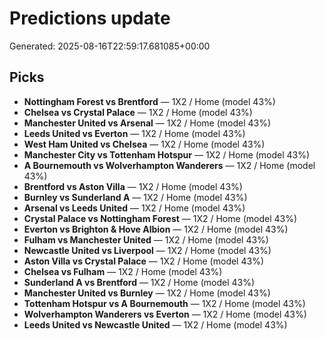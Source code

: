 # Predictions update

Generated: 2025-08-16T22:59:17.681085+00:00

## Picks
- **Nottingham Forest vs Brentford** — 1X2 / Home (model 43%)
- **Chelsea vs Crystal Palace** — 1X2 / Home (model 43%)
- **Manchester United vs Arsenal** — 1X2 / Home (model 43%)
- **Leeds United vs Everton** — 1X2 / Home (model 43%)
- **West Ham United vs Chelsea** — 1X2 / Home (model 43%)
- **Manchester City vs Tottenham Hotspur** — 1X2 / Home (model 43%)
- **A Bournemouth vs Wolverhampton Wanderers** — 1X2 / Home (model 43%)
- **Brentford vs Aston Villa** — 1X2 / Home (model 43%)
- **Burnley vs Sunderland A** — 1X2 / Home (model 43%)
- **Arsenal vs Leeds United** — 1X2 / Home (model 43%)
- **Crystal Palace vs Nottingham Forest** — 1X2 / Home (model 43%)
- **Everton vs Brighton & Hove Albion** — 1X2 / Home (model 43%)
- **Fulham vs Manchester United** — 1X2 / Home (model 43%)
- **Newcastle United vs Liverpool** — 1X2 / Home (model 43%)
- **Aston Villa vs Crystal Palace** — 1X2 / Home (model 43%)
- **Chelsea vs Fulham** — 1X2 / Home (model 43%)
- **Sunderland A vs Brentford** — 1X2 / Home (model 43%)
- **Manchester United vs Burnley** — 1X2 / Home (model 43%)
- **Tottenham Hotspur vs A Bournemouth** — 1X2 / Home (model 43%)
- **Wolverhampton Wanderers vs Everton** — 1X2 / Home (model 43%)
- **Leeds United vs Newcastle United** — 1X2 / Home (model 43%)
